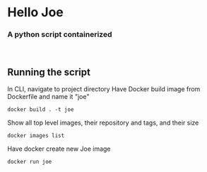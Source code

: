 # Hello Joe
### A python script containerized
<br>

## Running the script
In CLI, navigate to project directory
Have Docker build image from Dockerfile and name it "joe"
```
docker build . -t joe
```
Show all top level images, their repository and tags, and their size
```
docker images list
```
Have docker create new Joe image
```
docker run joe
```